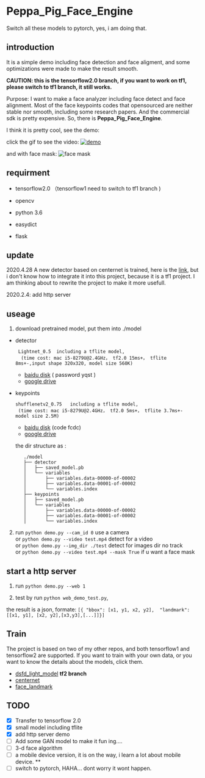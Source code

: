 # Peppa_Pig_Face_Engine

Switch all these models to pytorch, yes, i am doing that.

## introduction

It is a simple demo including face detection and face aligment, and some optimizations were made to make the result smooth.

**CAUTION: this is the tensorflow2.0 branch, if you want to work on tf1, please switch to tf1 branch, it still works.**

Purpose: I want to make a face analyzer including face detect and face alignment. Most of the face keypoints codes that opensourced are neither stable nor smooth, including some research papers. And the commercial sdk is pretty expensive. So, there is **Peppa_Pig_Face_Engine**.  


I think it is pretty cool, see the demo:

click the gif to see the video:
[![demo](https://github.com/610265158/simpleface-engine/blob/master/figure/sample.gif)](https://v.youku.com/v_show/id_XNDM3MTY4MTM2MA==.html?spm=a2h3j.8428770.3416059.1)

and with face mask:
![face mask](https://github.com/610265158/Peppa_Pig_Face_Engine/blob/master/figure/sample_mask.gif)

## requirment

+ tensorflow2.0 （tensorflow1 need to switch to tf1 branch )

+ opencv

+ python 3.6

+ easydict

+ flask


## update
2020.4.28 A new detector based on centernet is trained, here is the [link](https://github.com/610265158/mobilenetv3_centernet), but i don't know how to integrate it into this project, because it is a tf1 project. I am thinking about to rewrite the project to make it more usefull.

2020.2.4:  add http server

## useage

1. download pretrained model, put them into ./model
+ detector  

       Lightnet_0.5  including a tflite model, 
        (time cost: mac i5-8279U@2.4GHz， tf2.0 15ms+， tflite 8ms+-,input shape 320x320, model size 560K)
    + [baidu disk](https://pan.baidu.com/s/1ZJZHJz8VFXahmwBptGQfiA) ( password yqst )
    + [google drive](https://drive.google.com/open?id=1ZZVA7QhwGWYJ-09KoU2iym90zqbrfTQH)
   
+ keypoints

      shufflenetv2_0.75   including a tflite model, 
       (time cost: mac i5-8279U@2.4GHz， tf2.0 5ms+， tflite 3.7ms+- model size 2.5M)
    + [baidu disk](https://pan.baidu.com/s/1JxZ9nhFpWCAv5A44yUEcOA)  (code fcdc)
    + [google drive](https://drive.google.com/open?id=1VAJ8qObyRfLmpimoZA6QwrhXjQmgwBXn)


    the dir structure as :
    ```
       ./model
       ├── detector
       │   ├── saved_model.pb
       │   └── variables
       │       ├── variables.data-00000-of-00002
       │       ├── variables.data-00001-of-00002
       │       └── variables.index
       ├── keypoints
       │   ├── saved_model.pb
       │   └── variables
       │       ├── variables.data-00000-of-00002
       │       ├── variables.data-00001-of-00002
       │       └── variables.index
    ```
2. run `python demo.py --cam_id 0` use a camera    
   or  `python demo.py --video test.mp4`  detect for a video    
   or  `python demo.py --img_dir ./test`  detect for images dir no track   
   or  `python demo.py --video test.mp4 --mask True` if u want a face mask
    
## start a http server

1. run `python demo.py --web 1`

2. test by run `python web_demo_test.py`, 

the result is a json, formate:
`
[{ "bbox": [x1, y1, x2, y2], 
    "landmark": [[x1, y1], [x2, y2],[x3,y3],[...]]}]
`


##  Train
The project is based on two of my other repos, and both tensorflow1 and tensorflow2 are supported. 
If you want to train with your own data, 
or you want to know the details about the models, click them.

 + [dsfd_light_model](https://github.com/610265158/DSFD-tensorflow)  **tf2 branch**
 + [centernet](https://github.com/610265158/mobilenetv3_centernet)  
 + [face_landmark](https://github.com/610265158/face_landmark.git)



## TODO

- [x]  Transfer to tensorflow 2.0   
- [x]  small model including tflite
- [x]  add http server demo
- [ ]  Add some GAN model to make it fun ing....
- [ ]  3-d face algorithm
- [ ]  a mobile device version, it is on the way, i learn a lot about mobile device. **
- [ ]  switch to pytorch,  HAHA...   dont worry it wont happen.
